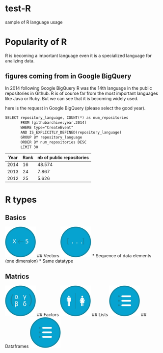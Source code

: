 


# test-R
sample of R language usage

# Popularity of R

R is becoming a important language even it is a specialized language for analizing data.


## figures coming from in Google BigQuery

In 2014 following Google BigQuery R was the 14th language in the public repositories in Github.
R is of course far from the most important languages like Java or Ruby.
But we can see that it is becoming widely used. 

here is the request in Google BigQuery (please select the good year).
```
SELECT repository_language, COUNT(*) as num_repositories
       FROM [githubarchive:year.2014]
       WHERE type="CreateEvent"
       AND IS_EXPLICITLY_DEFINED(repository_language)
       GROUP BY repository_language
       ORDER BY num_repositories DESC
       LIMIT 30
```

| Year | Rank | nb of public repositories |
| -----|------|---------------------------|
| 2014 | 16   | 48.574                    |
| 2013 | 24   | 7.867                     |
| 2012 | 25   | 5.626                     |   

# R types
## Basics
<img src="/img/badge1.jpg" alt="alt text" width="100" height="100">
## Vectors
<img src="/img/badge2.jpg" alt="alt text" width="100" height="100">
* Sequence of data elements (one dimension)
* Same datatype 

## Matrics
<img src="/img/badge3.jpg" alt="alt text" width="100" height="100">
## Factors
<img src="/img/badge4.jpg" alt="alt text" width="100" height="100">
## Lists
<img src="/img/badge6.jpg" alt="alt text" width="100" height="100">
## Dataframes
<img src="/img/badge6.jpg" alt="alt text" width="100" height="100">